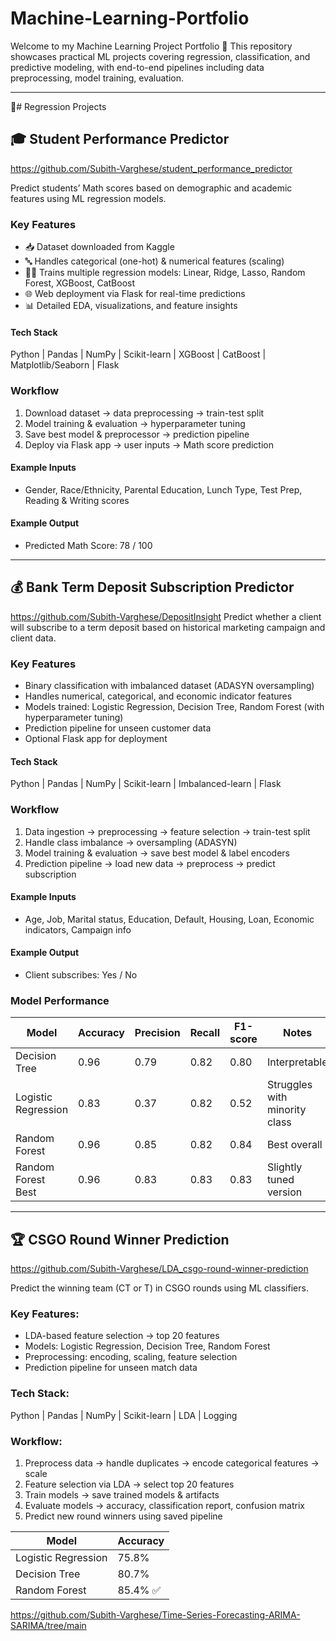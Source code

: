 # Machine-Learning-Portfolio
Welcome to my Machine Learning Project Portfolio 🚀
This repository showcases practical ML projects covering regression, classification, and predictive modeling, with end-to-end pipelines including data preprocessing, model training, evaluation.

---
🔹# Regression Projects
## 🎓 Student Performance Predictor
https://github.com/Subith-Varghese/student_performance_predictor

Predict students’ Math scores based on demographic and academic features using ML regression models.

### Key Features
- 📥 Dataset downloaded from Kaggle
- 🔤 Handles categorical (one-hot) & numerical features (scaling)
- 🧑‍💻 Trains multiple regression models: Linear, Ridge, Lasso, Random Forest, XGBoost, CatBoost
- 🌐 Web deployment via Flask for real-time predictions
- 📊 Detailed EDA, visualizations, and feature insights

#### Tech Stack
Python | Pandas | NumPy | Scikit-learn | XGBoost | CatBoost | Matplotlib/Seaborn | Flask

### Workflow
1. Download dataset → data preprocessing → train-test split
2. Model training & evaluation → hyperparameter tuning
3. Save best model & preprocessor → prediction pipeline
4. Deploy via Flask app → user inputs → Math score prediction

#### Example Inputs
- Gender, Race/Ethnicity, Parental Education, Lunch Type, Test Prep, Reading & Writing scores

#### Example Output
- Predicted Math Score: 78 / 100

---
## 💰 Bank Term Deposit Subscription Predictor
https://github.com/Subith-Varghese/DepositInsight
Predict whether a client will subscribe to a term deposit based on historical marketing campaign and client data.

### Key Features

- Binary classification with imbalanced dataset (ADASYN oversampling)
- Handles numerical, categorical, and economic indicator features
- Models trained: Logistic Regression, Decision Tree, Random Forest (with hyperparameter tuning)
- Prediction pipeline for unseen customer data
- Optional Flask app for deployment

#### Tech Stack
Python | Pandas | NumPy | Scikit-learn | Imbalanced-learn | Flask

### Workflow
1. Data ingestion → preprocessing → feature selection → train-test split
2. Handle class imbalance → oversampling (ADASYN)
3. Model training & evaluation → save best model & label encoders
4. Prediction pipeline → load new data → preprocess → predict subscription

#### Example Inputs
- Age, Job, Marital status, Education, Default, Housing, Loan, Economic indicators, Campaign info

#### Example Output
- Client subscribes: Yes / No

### Model Performance
| Model               | Accuracy | Precision | Recall | F1-score | Notes                         |
| ------------------- | -------- | --------- | ------ | -------- | ----------------------------- |
| Decision Tree       | 0.96     | 0.79      | 0.82   | 0.80     | Interpretable                 |
| Logistic Regression | 0.83     | 0.37      | 0.82   | 0.52     | Struggles with minority class |
| Random Forest       | 0.96     | 0.85      | 0.82   | 0.84     | Best overall                  |
| Random Forest Best  | 0.96     | 0.83      | 0.83   | 0.83     | Slightly tuned version        |

---
## 🏆 CSGO Round Winner Prediction 
https://github.com/Subith-Varghese/LDA_csgo-round-winner-prediction

Predict the winning team (CT or T) in CSGO rounds using ML classifiers.

### Key Features:
- LDA-based feature selection → top 20 features
- Models: Logistic Regression, Decision Tree, Random Forest
- Preprocessing: encoding, scaling, feature selection
- Prediction pipeline for unseen match data

### Tech Stack:
Python | Pandas | NumPy | Scikit-learn | LDA | Logging

### Workflow:
1. Preprocess data → handle duplicates → encode categorical features → scale
2. Feature selection via LDA → select top 20 features
3. Train models → save trained models & artifacts
4. Evaluate models → accuracy, classification report, confusion matrix
5. Predict new round winners using saved pipeline

| Model               | Accuracy |
| ------------------- | -------- |
| Logistic Regression | 75.8%    |
| Decision Tree       | 80.7%    |
| Random Forest       | 85.4% ✅  |


https://github.com/Subith-Varghese/Time-Series-Forecasting-ARIMA-SARIMA/tree/main
